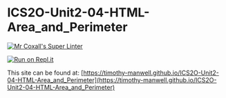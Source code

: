 # ICS2O-Unit2-04-HTML-Area_and_Perimeter

[![Mr Coxall's Super Linter](https://github.com/Timothy-Manwell/ICS2O-Unit2-04-HTML-Area_and_Perimeter/workflows/Mr%20Coxall's%20Super%20Linter/badge.svg)](https://github.com/Timothy-Manwell/ICS2O-Unit2-04-HTML-Area_and_Perimeter/actions/)

[![Run on Repl.it](https://repl.it/badge/github/Timothy-Manwell/ICS2O-Unit2-04-HTML-Area_and_Perimeter)](https://repl.it/github/Timothy-Manwell/ICS2O-Unit2-04-HTML-Area_and_Perimeter)

This site can be found at: [https://timothy-manwell.github.io/ICS2O-Unit2-04-HTML-Area_and_Perimeter](https://timothy-manwell.github.io/ICS2O-Unit2-04-HTML-Area_and_Perimeter)
